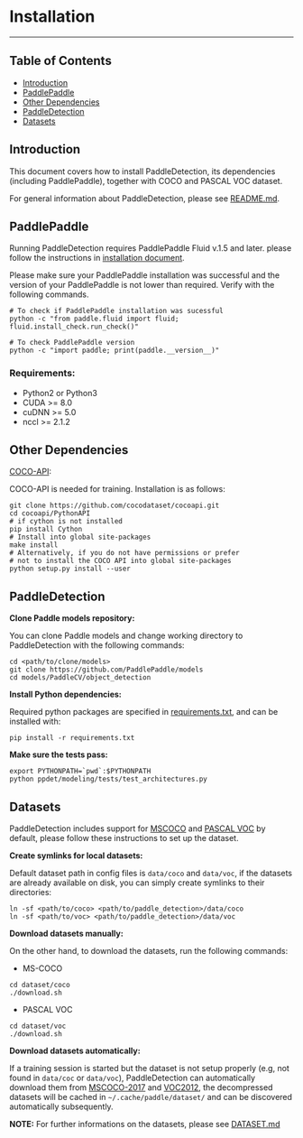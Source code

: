 # Installation

---
## Table of Contents

- [Introduction](#introduction)
- [PaddlePaddle](#paddlepaddle)
- [Other Dependencies](#other-dependencies)
- [PaddleDetection](#paddle-detection)
- [Datasets](#datasets)


## Introduction

This document covers how to install PaddleDetection, its dependencies
(including PaddlePaddle), together with COCO and PASCAL VOC dataset.

For general information about PaddleDetection, please see [README.md](../README.md).


## PaddlePaddle

Running PaddleDetection requires PaddlePaddle Fluid v.1.5 and later. please follow the instructions in [installation document](http://www.paddlepaddle.org/documentation/docs/en/1.4/beginners_guide/install/index_en.html).

Please make sure your PaddlePaddle installation was successful and the version
of your PaddlePaddle is not lower than required. Verify with the following commands.

```
# To check if PaddlePaddle installation was sucessful
python -c "from paddle.fluid import fluid; fluid.install_check.run_check()"

# To check PaddlePaddle version
python -c "import paddle; print(paddle.__version__)"
```

### Requirements:

- Python2 or Python3
- CUDA >= 8.0
- cuDNN >= 5.0
- nccl >= 2.1.2


## Other Dependencies

[COCO-API](https://github.com/cocodataset/cocoapi):

COCO-API is needed for training. Installation is as follows:

    git clone https://github.com/cocodataset/cocoapi.git
    cd cocoapi/PythonAPI
    # if cython is not installed
    pip install Cython
    # Install into global site-packages
    make install
    # Alternatively, if you do not have permissions or prefer
    # not to install the COCO API into global site-packages
    python setup.py install --user


## PaddleDetection

**Clone Paddle models repository:**

You can clone Paddle models and change working directory to PaddleDetection
with the following commands:

```
cd <path/to/clone/models>
git clone https://github.com/PaddlePaddle/models
cd models/PaddleCV/object_detection
```

**Install Python dependencies:**

Required python packages are specified in [requirements.txt](./requirements.txt), and can be installed with:

```
pip install -r requirements.txt
```

**Make sure the tests pass:**

```
export PYTHONPATH=`pwd`:$PYTHONPATH
python ppdet/modeling/tests/test_architectures.py
```


## Datasets

PaddleDetection includes support for [MSCOCO](http://cocodataset.org) and [PASCAL VOC](http://host.robots.ox.ac.uk/pascal/VOC/) by default, please follow these instructions to set up the dataset.

**Create symlinks for local datasets:**

Default dataset path in config files is `data/coco` and `data/voc`, if the
datasets are already available on disk, you can simply create symlinks to
their directories:

```
ln -sf <path/to/coco> <path/to/paddle_detection>/data/coco
ln -sf <path/to/voc> <path/to/paddle_detection>/data/voc
```

**Download datasets manually:**

On the other hand, to download the datasets, run the following commands:

- MS-COCO

```
cd dataset/coco
./download.sh
```

- PASCAL VOC

```
cd dataset/voc
./download.sh
```

**Download datasets automatically:**

If a training session is started but the dataset is not setup properly (e.g,
not found in `data/coc` or `data/voc`), PaddleDetection can automatically
download them from [MSCOCO-2017](http://images.cocodataset.org) and
[VOC2012](http://host.robots.ox.ac.uk/pascal/VOC), the decompressed datasets
will be cached in `~/.cache/paddle/dataset/` and can be discovered automatically
subsequently.


**NOTE:** For further informations on the datasets, please see [DATASET.md](../ppdet/data/README.md)
